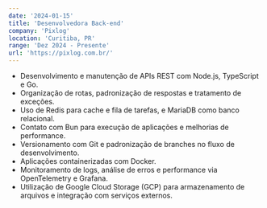 ```yaml
---
date: '2024-01-15'
title: 'Desenvolvedora Back-end'
company: 'Pixlog'
location: 'Curitiba, PR'
range: 'Dez 2024 - Presente'
url: 'https://pixlog.com.br/'
---
```


- Desenvolvimento e manutenção de APIs REST com Node.js, TypeScript e Go.
- Organização de rotas, padronização de respostas e tratamento de exceções.
- Uso de Redis para cache e fila de tarefas, e MariaDB como banco relacional.
- Contato com Bun para execução de aplicações e melhorias de performance.
- Versionamento com Git e padronização de branches no fluxo de desenvolvimento.
- Aplicações containerizadas com Docker.
- Monitoramento de logs, análise de erros e performance via OpenTelemetry e Grafana.
- Utilização de Google Cloud Storage (GCP) para armazenamento de arquivos e integração com serviços externos.

